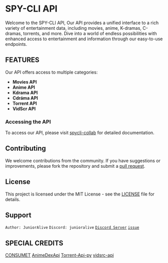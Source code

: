 # SPY-CLI API

Welcome to the SPY-CLI API, Our API provides a unified interface to a rich variety of entertainment data, including movies, anime, K-dramas, C-dramas, torrents, and more. Dive into a world of endless possibilities with enhanced access to entertainment and information through our easy-to-use endpoints.

## FEATURES

Our API offers access to multiple categories:
- **Movies API**
- **Anime API**
- **Kdrama API**
- **Cdráma API**
- **Torrent API**
- **VidScr API**

### Accessing the API

To access our API, please visit [spycli-collab](https://github.com/spycli/spycli-collab) for detailed documentation.

## Contributing

We welcome contributions from the community. If you have suggestions or improvements, please fork the repository and submit a [pull request](https://github.com/spycli/spycli-api/pulls).

## License

This project is licensed under the MIT License - see the [LICENSE](LICENSE.md) file for details.

## Support

```Author: JuniorAlive``` ```Discord: junioralive``` [```Discord Server```](https://discord.gg/g7wDtnBKEb) [```issue```](https://github.com/spycli/spycli-api/issues/new)

## SPECIAL CREDITS

[CONSUMET](https://github.com/consumet/api.consumet.org)
[AnimeDexApi](https://github.com/TechShreyash/AnimeDexApi)
[Torrent-Api-py](https://github.com/Ryuk-me/Torrent-Api-pyy)
[vidsrc-api](https://github.com/cool-dev-guy/vidsrc-api)
